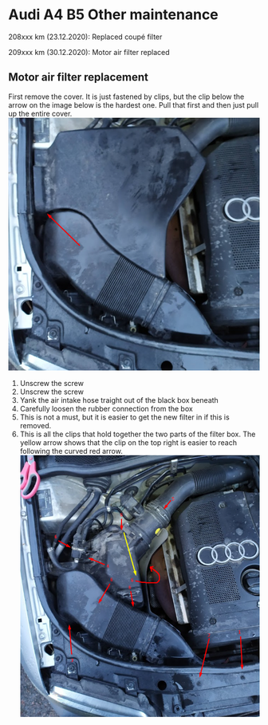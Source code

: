 # Audi A4 B5 Other maintenance
208xxx km (23.12.2020): Replaced coupé filter

209xxx km (30.12.2020): Motor air filter replaced

## Motor air filter replacement
First remove the cover. It is just fastened by clips, but the clip below the arrow on the image below is the hardest one. Pull that first and then just pull up the entire cover.
![](./static/Luft-filter-deksel.png)

1. Unscrew the screw
2. Unscrew the screw
3. Yank the air intake hose traight out of the black box beneath
4. Carefully loosen the rubber connection from the box
5. This is not a must, but it is easier to get the new filter in if this is removed.
6. This is all the clips that hold together the two parts of the filter box. The yellow arrow shows that the clip on the top right is easier to reach following the curved red arrow.
![](./static/Air-filter-replacement.png)
